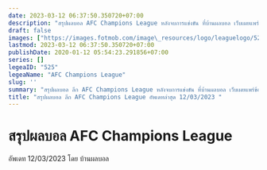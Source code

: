 ```yaml
---
date: 2023-03-12 06:37:50.350720+07:00
description: "สรุปผลบอล AFC Champions League หลังจบการแข่งขัน ที่บ้านผลบอล เว็บเผยแพร่ข้อมูลการแข่งขันฟุตบอลที่เชื่อถือได้ และ อัพเดทไวที่สุด"
draft: false
images: ["https://images.fotmob.com/image\_resources/logo/leaguelogo/525.png"]
lastmod: 2023-03-12 06:37:50.350720+07:00
publishDate: 2020-01-12 05:54:23.291856+07:00
series: []
legeaID: "525"
legeaName: "AFC Champions League"
slug: ''
summary: "สรุปผลบอล ลีก AFC Champions League หลังจบการแข่งขัน ที่บ้านผลบอล เว็บเผยแพร่ข้อมูลการแข่งขันฟุตบอลที่เชื่อถือได้ และ อัพเดทไวที่สุด"
title: "สรุปผลบอล ลีก AFC Champions League อัพเดทล่าสุด 12/03/2023 "
---
```


# สรุปผลบอล AFC Champions League
อัพเดท 12/03/2023 โดย บ้านผลบอล

